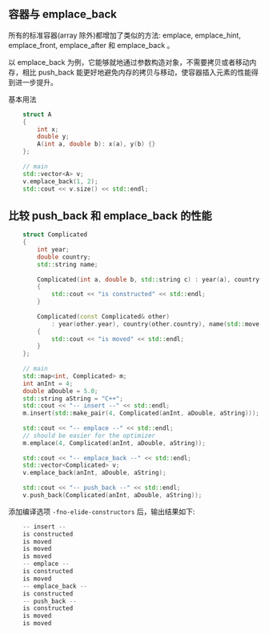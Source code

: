 
## 容器与 emplace_back

所有的标准容器(array 除外)都增加了类似的方法: emplace, emplace_hint, emplace_front, emplace_after 和 emplace_back 。

以 emplace_back 为例，它能够就地通过参数构造对象，不需要拷贝或者移动内存，相比 push_back 能更好地避免内存的拷贝与移动，使容器插入元素的性能得到进一步提升。

基本用法
```c++  
    struct A
    {
        int x;
        double y;
        A(int a, double b): x(a), y(b) {}
    };
    
    // main
    std::vector<A> v;
    v.emplace_back(1, 2);
    std::cout << v.size() << std::endl;
  ```

## 比较 push_back 和 emplace_back 的性能
```c++
    struct Complicated
    {
        int year;
        double country;
        std::string name;
        
        Complicated(int a, double b, std::string c) : year(a), country(b), name(c)
        {
            std::cout << "is constructed" << std::endl;
        }
        
        Complicated(const Complicated& other)
            : year(other.year), country(other.country), name(std::move(other.name))
        {
            std::cout << "is moved" << std::endl;
        }
    };
    
    // main
    std::map<int, Complicated> m;
    int anInt = 4;
    double aDouble = 5.0;
    std::string aString = "C++";
    std::cout << "-- insert --" << std::endl;
    m.insert(std::make_pair(4, Complicated(anInt, aDouble, aString)));
    
    std::cout << "-- emplace --" << std::endl;
    // should be easier for the optimizer
    m.emplace(4, Complicated(anInt, aDouble, aString));
    
    std::cout << "-- emplace_back --" << std::endl;
    std::vector<Complicated> v;
    v.emplace_back(anInt, aDouble, aString);
    
    std::cout << "-- push_back --" << std::endl;
    v.push_back(Complicated(anInt, aDouble, aString));
```
添加编译选项 `-fno-elide-constructors` 后，输出结果如下:
```c++
    -- insert --
    is constructed
    is moved
    is moved
    is moved
    -- emplace --
    is constructed
    is moved
    -- emplace_back --
    is constructed
    -- push_back --
    is constructed
    is moved
    is moved
```
